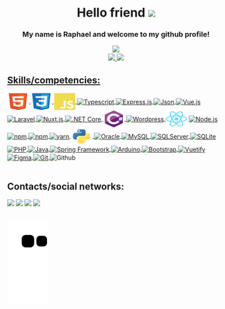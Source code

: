<link rel="stylesheet" type='text/css' href="https://cdn.jsdelivr.net/gh/devicons/devicon@latest/devicon.min.css" />
<h1 align="center">Hello friend <img src="https://raw.githubusercontent.com/MartinHeinz/MartinHeinz/master/wave.gif" width="30px"></h1>
<h3 align="center">My name is Raphael and welcome to my github profile!</h3>
<div align="center">
    <img src="https://github.com/raphael-hfrocha/raphael-hfrocha/blob/main/Programmer.png" width="450px">
</div>

<div align="center">
  <a href="https://github.com/raphael-hfrocha">
  <img height="180em" src="https://github-readme-stats.vercel.app/api?username=raphael-hfRocha&show_icons=true&theme=tokyonight&include_all_commits=true&count_private=true">
  <img height="180em" src="https://github-readme-stats.vercel.app/api/top-langs/?username=raphael-hfRocha&layout=compact&langs_count=7&theme=tokyonight">
</div>

<h2>Skills/competencies:</h2>

<div style="display: inline_block">
    <img align="center" alt="HTML5" height="40" width="50" src="https://raw.githubusercontent.com/devicons/devicon/master/icons/html5/html5-original.svg">
  <img align="center" alt="CSS3" height="40" width="50" src="https://raw.githubusercontent.com/devicons/devicon/master/icons/css3/css3-original.svg">
  <img align="center" alt="Javascript" height="40" width="50" src="https://raw.githubusercontent.com/devicons/devicon/master/icons/javascript/javascript-plain.svg">
  <a href="https://www.typescriptlang.org/">
    <img align="center" alt="Typescript" height="40" width="50" src="https://cdn.jsdelivr.net/gh/devicons/devicon@latest/icons/typescript/typescript-original.svg" />
  </a>
  <a href="https://expressjs.com/pt-br/" >
    <img align="center" alt="Express.js" height="40" width="50" src="https://cdn.jsdelivr.net/gh/devicons/devicon@latest/icons/express/express-original.svg" />
  </a> 
  <a href="https://www.json.org/json-en.html">
    <img align="center" alt="Json" height="40" width="50" src="https://cdn.jsdelivr.net/gh/devicons/devicon@latest/icons/json/json-original.svg" />
  </a>     
  <a href="https://v2.vuejs.org/" >
    <img align="center" alt="Vue.js" height="40" width="50" src="https://cdn.jsdelivr.net/gh/devicons/devicon/icons/vuejs/vuejs-original.svg">
  </a> 
  <a href="https://laravel.com/" >
    <img align="center" alt="Laravel" height="40" width="50" src="https://cdn.jsdelivr.net/gh/devicons/devicon@latest/icons/laravel/laravel-original.svg" />
  </a> 
  <a href="https://nuxt.com/" >
    <img align="center" alt="Nuxt.js" height="40" width="50" src="https://cdn.jsdelivr.net/gh/devicons/devicon@latest/icons/nuxtjs/nuxtjs-original.svg">
  </a>
    <a href="https://dotnet.microsoft.com/pt-br/" >
        <img align="center" alt=".NET Core" height="40" width="50" src="https://cdn.jsdelivr.net/gh/devicons/devicon/icons/dotnetcore/dotnetcore-original.svg">
    </a>
   <a href="https://learn.microsoft.com/pt-br/dotnet/csharp/">
     <img align="center" alt="Csharp" height="40" width="50" src="https://raw.githubusercontent.com/devicons/devicon/master/icons/csharp/csharp-original.svg">    
   </a>
   <a href="https://br.wordpress.org/">
     <img  align="center" alt="Wordpress" height="40" width="50" src="https://cdn.jsdelivr.net/gh/devicons/devicon@latest/icons/wordpress/wordpress-plain.svg">
   </a>
     <img align="center" alt="React" height="40" width="50" src="https://raw.githubusercontent.com/devicons/devicon/master/icons/react/react-original.svg">
   <a href="https://nodejs.org/en" >
       <img align="center" alt="Node.js" height="40" width="50" src="https://cdn.jsdelivr.net/gh/devicons/devicon/icons/nodejs/nodejs-original.svg">
    </a>
   <a href="https://vitejs.dev/" >
      <img align="center" alt="npm" height="40" width="50" src="https://cdn.jsdelivr.net/gh/devicons/devicon@latest/icons/vitejs/vitejs-original.svg" />
   </a>     
   <a href="https://www.npmjs.com/" >
       <img align="center" alt="npm" height="50" width="60" src="https://cdn.jsdelivr.net/gh/devicons/devicon/icons/npm/npm-original-wordmark.svg">
    </a>
    <a href="https://yarnpkg.com/">
        <img align="center" alt="yarn" height="70" width="80" src="https://cdn.jsdelivr.net/gh/devicons/devicon/icons/yarn/yarn-original-wordmark.svg">
    </a>
    <a href="https://www.python.org/" >
        <img align="center" alt="Python" height="40" width="50" src="https://raw.githubusercontent.com/devicons/devicon/master/icons/python/python-original.svg">
    </a>
   <a href="https://www.oracle.com/br/" >
      <img align="center" alt="Oracle" height="80" width="90" src="https://cdn.jsdelivr.net/gh/devicons/devicon@latest/icons/oracle/oracle-original.svg">
   </a>
  <a href="https://www.mysql.com/" >
      <img align="center" alt="MySQL" height="60" width="70" src="https://cdn.jsdelivr.net/gh/devicons/devicon/icons/mysql/mysql-original-wordmark.svg">
    </a>
   <a href="https://learn.microsoft.com/pt-BR/training/modules/introduction-to-sql-server-2022/">
     <img align="center" alt="SQLServer" height="60" width="70" src="https://cdn.jsdelivr.net/gh/devicons/devicon/icons/microsoftsqlserver/microsoftsqlserver-original-wordmark.svg" />
   </a>
  <a href="https://www.sqlite.org/index.html" >
      <img align="center" alt="SQLite" height="60" width="70" src="https://cdn.jsdelivr.net/gh/devicons/devicon/icons/sqlite/sqlite-original-wordmark.svg">
    </a>
  <a href="https://www.php.net/" >
      <img align="center" alt="PHP" height="60" width="70" src="https://cdn.jsdelivr.net/gh/devicons/devicon/icons/php/php-original.svg">         
    </a>
    <a href="https://www.java.com/pt-BR/" >
        <img align="center" alt="Java" height="40" width="50" src="https://cdn.jsdelivr.net/gh/devicons/devicon/icons/java/java-original.svg">
    </a>
  <a href="https://spring.io/" >
      <img align="center" alt="Spring Framework" height="40" width="50" src="https://cdn.jsdelivr.net/gh/devicons/devicon/icons/spring/spring-original.svg">          
    </a>
    <a href="https://www.arduino.cc/" >
        <img align="center" alt="Arduino" height="60" width="70" src="https://cdn.jsdelivr.net/gh/devicons/devicon/icons/arduino/arduino-original.svg">
    </a>
   <a href="https://getbootstrap.com/" >
       <img align="center" alt="Bootstrap" height="40" width="50" src="https://cdn.jsdelivr.net/gh/devicons/devicon/icons/bootstrap/bootstrap-original.svg">
    </a>
   <a href="https://vuetifyjs.com/en/" >
        <img align="center" alt="Vuetify" height="40" width="50" src="https://cdn.jsdelivr.net/gh/devicons/devicon/icons/vuetify/vuetify-original.svg">  
    </a>
   <a href="https://www.figma.com/">
      <img align="center" alt="Figma" height="40" width="50" src="https://cdn.jsdelivr.net/gh/devicons/devicon/icons/figma/figma-original.svg">     
   </a>
<a href="https://git-scm.com/" >
    <img align="center" alt="Git" height="40" width="50" src="https://cdn.jsdelivr.net/gh/devicons/devicon/icons/git/git-original.svg">
</a>
<img align="center" alt="Github" height="40" width="50" src="https://img.icons8.com/?size=256&id=106567&format=png">
</div>
<br>
<h2>Contacts/social networks:</h2>
          
<div>
  <a href = "https://www.facebook.com/profile.php?id=100042335073284"><img src="https://img.shields.io/badge/-Facebook-%230077B5?style=for-the-badge&logo=facebook&logoColor=white" target="_blank"></a>
  <a href="https://instagram.com/r_henrique05" target="_blank"><img src="https://img.shields.io/badge/-Instagram-%23E4405F?style=for-the-badge&logo=instagram&logoColor=white" target="_blank"></a>
  <a href = "mailto:raphaelrochaacft@gmail.com"><img src="https://img.shields.io/badge/-Gmail-%23333?style=for-the-badge&logo=gmail&logoColor=white" target="_blank"></a>
  <a href="https://www.linkedin.com/in/raphael-rocha-3b70bb196" target="_blank"><img src="https://img.shields.io/badge/-LinkedIn-%230077B5?style=for-the-badge&logo=linkedin&logoColor=white" target="_blank"></a> 
</div>


</body>
</html>


## 

![Snake Animation](https://raw.githubusercontent.com/rafaballerini/rafaballerini/8082840dd4c64b2b8df9e2dc23b1730bbf0c0e73/github-contribution-grid-snake.svg)

## 

